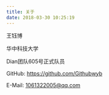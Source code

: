 ```yaml
---
title: 关于
date: 2018-03-30 10:25:19
---
```


王钰博

华中科技大学

Dian团队605号正式队员

GitHub: <https://github.com/Githubwyb>

E-Mail: <1061322005@qq.com>

